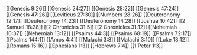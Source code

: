 [[Genesis 9:26]]
[[Genesis 24:27]]
[[Genesis 28:22]]
[[Genesis 47:24]]
[[Genesis 47:26]]
[[Leviticus 27:30]]
[[Numbers 28:26]]
[[Deuteronomy 12:17]]
[[Deuteronomy 14:23]]
[[Deuteronomy 14:28]]
[[Joshua 10:42]]
[[2 Samuel 18:28]]
[[2 Chronicles 31:5]]
[[2 Chronicles 31:12]]
[[Nehemiah 10:37]]
[[Nehemiah 13:12]]
[[Psalms 44:3]]
[[Psalms 68:19]]
[[Psalms 72:17]]
[[Psalms 144:1]]
[[Amos 4:4]]
[[Malachi 3:8]]
[[Malachi 3:10]]
[[Luke 18:12]]
[[Romans 15:16]]
[[Ephesians 1:3]]
[[Hebrews 7:4]]
[[1 Peter 1:3]]
